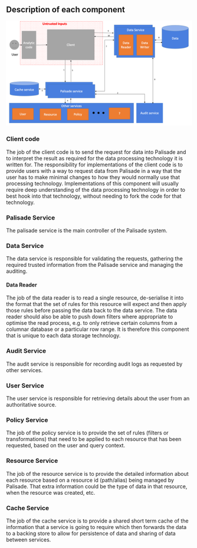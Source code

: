 <!---
Copyright 2020 Crown Copyright

Licensed under the Apache License, Version 2.0 (the "License");
you may not use this file except in compliance with the License.
You may obtain a copy of the License at

  http://www.apache.org/licenses/LICENSE-2.0

Unless required by applicable law or agreed to in writing, software
distributed under the License is distributed on an "AS IS" BASIS,
WITHOUT WARRANTIES OR CONDITIONS OF ANY KIND, either express or implied.
See the License for the specific language governing permissions and
limitations under the License.
--->

## Description of each component


![picture](../img/Palisade_high_level_architecture.png)

### Client code
The job of the client code is to send the request for data into Palisade and to interpret the result as required for the data processing technology it is written for.
The responsibility for implementations of the client code is to provide users with a way to request data from Palisade in a way that the user has to make minimal changes to how they would normally use that processing technology.
Implementations of this component will usually require deep understanding of the data processing technology in order to best hook into that technology, without needing to fork the code for that technology.

### Palisade Service
The palisade service is the main controller of the Palisade system. 

### Data Service
The data service is responsible for validating the requests, gathering the required trusted information from the Palisade service and managing the auditing.

#### Data Reader
The job of the data reader is to read a single resource, de-serialise it into the format that the set of rules for this resource will expect and then apply those rules before passing the data back to the data service.
The data reader should also be able to push down filters where appropriate to optimise the read process, e.g. to only retrieve certain columns from a columnar database or a particular row range.
It is therefore this component that is unique to each data storage technology.

### Audit Service
The audit service is responsible for recording audit logs as requested by other services.

### User Service
The user service is responsible for retrieving details about the user from an authoritative source.

### Policy Service
The job of the policy service is to provide the set of rules (filters or transformations) that need to be applied to each resource that has been requested, based on the user and query context.

### Resource Service
The job of the resource service is to provide the detailed information about each resource based on a resource id (path/alias) being managed by Palisade.
That extra information could be the type of data in that resource, when the resource was created, etc.

### Cache Service
The job of the cache service is to provide a shared short term cache of the information that a service is going to require which then forwards the data to a backing store to allow for persistence of data and sharing of data between services.

